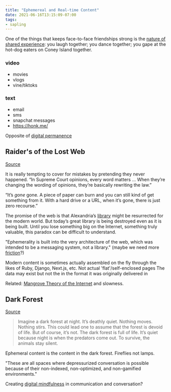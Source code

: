 ```yaml
---
title: "Ephemereal and Real-time Content"
date: 2021-06-16T13:15:09-07:00
tags:
- sapling
---
```


One of the things that keeps face-to-face friendships strong is the [nature of shared experience](http://psycnet.apa.org/psycinfo/2001-00651-001): you laugh together; you dance together; you gape at the hot-dog eaters on Coney Island together.

### video
* movies
* vlogs
* vine/tiktoks

### text
* email
* sms
* snapchat messages
* https://honk.me/

Opposite of [digital permanence](thoughts/digital%20permanence.md)

## Raider's of the Lost Web
[Source](https://www.theatlantic.com/technology/archive/2015/10/raiders-of-the-lost-web/409210/)

It is really tempting to cover for mistakes by pretending they never happened.
“In Supreme Court opinions, every word matters … When they’re changing the wording of opinions, they’re basically rewriting the law.”

“It’s _gone_ gone. A piece of paper can burn and you can still kind of get something from it. With a hard drive or a URL, when it’s gone, there is just zero recourse.”

The promise of the web is that Alexandria’s [library](thoughts/library.md) might be resurrected for the modern world. But today’s great library is being destroyed even as it is being built. Until you lose something big on the Internet, something truly valuable, this paradox can be difficult to understand.

"Ephemerality is built into the very architecture of the web, which was intended to be a messaging system, not a library." (maybe we need more [friction](thoughts/friction.md)?)

Modern content is sometimes actually assembled on the fly through the likes of Ruby, Django, Next.js, etc. Not actual 'flat'/self-enclosed pages
The data may exist but not the in the format it was originally delivered in

Related: [Mangrove Theory of the Internet](thoughts/Mangrove%20Theory%20of%20the%20Internet.md) and slowness.

## Dark Forest
[Source](https://onezero.medium.com/the-dark-forest-theory-of-the-internet-7dc3e68a7cb1)

> Imagine a dark forest at night. It’s deathly quiet. Nothing moves. Nothing stirs. This could lead one to assume that the forest is devoid of life. But of course, it’s not. The dark forest is full of life. It’s quiet because night is when the predators come out. To survive, the animals stay silent.

Ephemeral content is the content in the dark forest. Fireflies not lamps.

"These are all spaces where depressurized conversation is possible because of their non-indexed, non-optimized, and non-gamified environments."

Creating [digital mindfulness](thoughts/digital%20mindfulness.md) in communication and conversation?